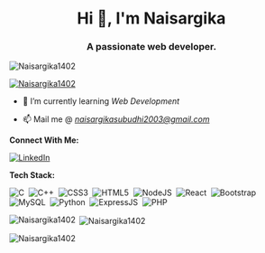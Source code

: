<h1 align="center">Hi 👋, I'm Naisargika</h1>
<h3 align="center">A passionate web developer.</h3>

<p align="left"> <img src="https://komarev.com/ghpvc/?username=Naisargika1402&label=Profile%20views&color=0e75b6&style=flat" alt="Naisargika1402" /> </p>

<p align="left"> <a href="https://github.com/ryo-ma/github-profile-trophy"><img src="https://github-profile-trophy.vercel.app/?username=Naisargika1402" alt="Naisargika1402" /></a> </p>

- 🌱 I’m currently learning *Web Development*

- 📫 Mail me @ *naisargikasubudhi2003@gmail.com*

**Connect With Me:** 

[![LinkedIn](https://img.shields.io/badge/LinkedIn-%230077B5.svg?logo=linkedin&logoColor=white)](https://www.linkedin.com/in/naisargika-subudhi-971915257/)


**Tech Stack:**

![C](https://img.shields.io/badge/c-%2300599C.svg?style=for-the-badge&logo=c&logoColor=white) &nbsp;![C++](https://img.shields.io/badge/c++-%2300599C.svg?style=for-the-badge&logo=c%2B%2B&logoColor=white) &nbsp;![CSS3](https://img.shields.io/badge/css3-%231572B6.svg?style=for-the-badge&logo=css3&logoColor=white) &nbsp;![HTML5](https://img.shields.io/badge/html5-%23E34F26.svg?style=for-the-badge&logo=html5&logoColor=white) &nbsp;![NodeJS](https://img.shields.io/badge/node.js-6DA55F?style=for-the-badge&logo=node.js&logoColor=white) &nbsp;![React](https://img.shields.io/badge/react-%2320232a.svg?style=for-the-badge&logo=react&logoColor=%2361DAFB) &nbsp;![Bootstrap](https://img.shields.io/badge/bootstrap-%2338B2AC.svg?style=for-the-badge&logo=bootstrap&logoColor=white) &nbsp;![MySQL](https://img.shields.io/badge/mysql-6DA55F?style=for-the-badge&logo=mysql&logoColor=white) &nbsp;![Python](https://img.shields.io/badge/python-%2300599C.svg?style=for-the-badge&logo=python&logoColor=white) &nbsp;![ExpressJS](https://img.shields.io/badge/express.js-%2320232a.svg?style=for-the-badge&logo=express.js&logoColor=%2361DAFB) &nbsp;![PHP](https://img.shields.io/badge/php-%231572B6.svg?style=for-the-badge&logo=php&logoColor=white)


<p><img align="left" src="https://github-readme-stats.vercel.app/api/top-langs?username=Naisargika1402&show_icons=true&locale=en&layout=compact" alt="Naisargika1402" /></p>

<p>&nbsp;<img align="center" src="https://github-readme-stats.vercel.app/api?username=Naisargika1402&show_icons=true&locale=en" alt="Naisargika1402" /></p>

<p><img align="center" src="https://github-readme-streak-stats.herokuapp.com/?user=Naisargika1402&" alt="Naisargika1402" /></p>
